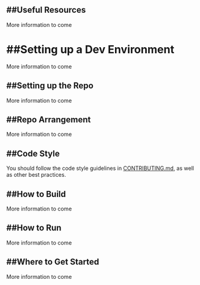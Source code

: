 
##Useful Resources
----------------
More information to come

##Setting up a Dev Environment
============================
More information to come

##Setting up the Repo
-------------------
More information to come

##Repo Arrangement
---------------------------
More information to come

##Code Style
----------
You should follow the code style guidelines in  [CONTRIBUTING.md](https://github.com/tmoon8730/atib/blob/master/CONTRIBUTING.md), as well as other best practices.

##How to Build
------------------
More information to come

##How to Run
----------
More information to come

##Where to Get Started
-------------------------------
More information to come
